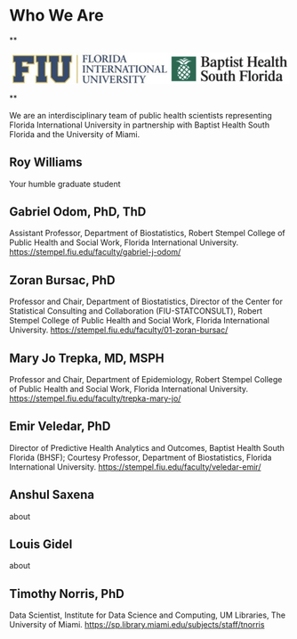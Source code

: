 
# Who We Are

**<p style="text-align: center;">
![join.jpg](images/join.jpg)
</p>**

We are an interdisciplinary team of public health scientists representing Florida International University in partnership with Baptist Health South Florida and the University of Miami.


## Roy Williams
Your humble graduate student

## Gabriel Odom, PhD, ThD
Assistant Professor, Department of Biostatistics, Robert Stempel College of Public Health and Social Work, Florida International University.
<https://stempel.fiu.edu/faculty/gabriel-j-odom/>

## Zoran Bursac, PhD
Professor and Chair, Department of Biostatistics, Director of the Center for Statistical Consulting and Collaboration (FIU-STATCONSULT), Robert Stempel College of Public Health and Social Work, Florida International University.
<https://stempel.fiu.edu/faculty/01-zoran-bursac/>

## Mary Jo Trepka, MD, MSPH
Professor and Chair, Department of Epidemiology, Robert Stempel College of Public Health and Social Work, Florida International University.
<https://stempel.fiu.edu/faculty/trepka-mary-jo/>

## Emir Veledar, PhD
Director of Predictive Health Analytics and Outcomes, Baptist Health South Florida (BHSF); Courtesy Professor, Department of Biostatistics, Florida International University.
<https://stempel.fiu.edu/faculty/veledar-emir/>

## Anshul Saxena
about
 
## Louis Gidel
about 

## Timothy Norris, PhD
Data Scientist, Institute for Data Science and Computing, UM Libraries, The University of Miami.
<https://sp.library.miami.edu/subjects/staff/tnorris>